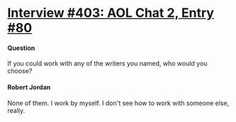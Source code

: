 # [Interview #403: AOL Chat 2, Entry #80](https://www.theoryland.com/intvmain.php?i=403#80)

#### Question

If you could work with any of the writers you named, who would you choose?

#### Robert Jordan

None of them. I work by myself. I don't see how to work with someone else, really.

